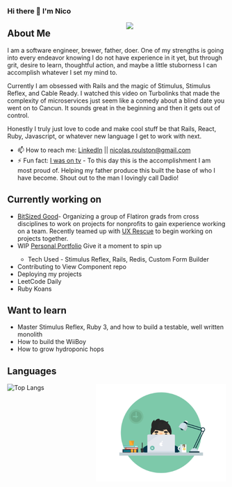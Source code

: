 
### Hi there 👋 I'm Nico

<img align='right' src="https://media.giphy.com/media/M9gbBd9nbDrOTu1Mqx/giphy.gif" width="230">

## About Me 

I am a software engineer, brewer, father, doer. One of my strengths is going into every endeavor knowing I do not have experience in it yet, but through grit, desire to learn, thoughtful action, and maybe a little stuborness I can accomplish whatever I set my mind to. 

Currently I am obsessed with Rails and the magic of Stimulus, Stimulus Reflex, and Cable Ready. I watched this video on Turbolinks that made the complexity of microservices just seem like a comedy about a blind date you went on to Cancun. It sounds great in the beginning and then it gets out of control. 

Honestly I truly just love to code and make cool stuff be that Rails, React, Ruby, Javascript, or whatever new language I get to work with next.  

- 📫 How to reach me: [LinkedIn](https://www.linkedin.com/in/nico-roulston) || nicolas.roulston@gmail.com 
- ⚡ Fun fact: [I was on tv](https://www.youtube.com/watch?v=Ybjn4kynyzk&t=2s) - To this day this is the accomplishment I am most proud of. Helping my father produce this built the base of who I have become. Shout out to the man I lovingly call Dadio! 

## Currently working on

<ul>
  <li><a href="https://github.com/bitSizedGood/bitSizedGood">BitSized Good</a>- Organizing a group of Flatiron grads from cross disciplines to work on projects for nonprofits to gain experience working on a team. Recently teamed up with <a href="https:///ww.uxrescue.org">UX Rescue</a> to begin working on projects together.</li>
  <li> WIP <a href="https://nico-roulston-portfolio.herokuapp.com">Personal Portfolio</a>  Give it a moment to spin up</li>
  <ul>
    <li>Tech Used - Stimulus Reflex, Rails, Redis, Custom Form Builder</li>
  </ul>
  <li>Contributing to View Component repo </li>
  <li>Deploying my projects</li>
  <li>LeetCode Daily</li>
  <li>Ruby Koans</li>
</ul>

## Want to learn

<ul>
  <li> Master Stimulus Reflex, Ruby 3, and how to build a testable, well written monolith</li>
  <li> How to build the WiiBoy </li>
  <li> How to grow hydroponic hops</li>
</ul>

## Languages
![Top Langs](https://github-readme-stats.vercel.app/api/top-langs/?username=nroulston&show_icons=true)
<img src="https://github.com/nirala69/nirala69/blob/master/70804f7e25b11f29db904f2fa7b4cd9d.gif" width="300" align='right'>








